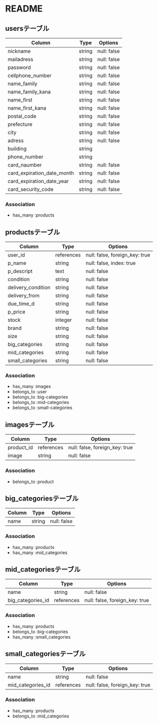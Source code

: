 # README

## usersテーブル
|Column|Type|Options|
|------|----|-------|
|nickname|string|null: false|
|mailadress|string|null: false|
|password|string|null: false|
|cellphone_number|string|null: false|
|name_family|string|null: false|
|name_family_kana|string|null: false|
|name_first|string|null: false|
|name_first_kana|string|null: false|
|postal_code|string|null: false|
|prefecture|string|null: false|
|city|string|null: false|
|adress|string|null: false|
|building|string||
|phone_number|string||
|card_naumber|string|null: false|
|card_expiration_date_month|string|null: false|
|card_expiration_date_year|string|null: false|
|card_security_code|string|null: false|

### Association
- has_many :products


## productsテーブル
|Column|Type|Options|
|------|----|-------|
|user_id|references|null: false, foreign_key: true|
|p_name|string|null: false, index: true|
|p_descript|text|null: false|
|condition|string|null: false|
|delivery_condition|string|null: false|
|delivery_from|string|null: false|
|due_time_d|string|null: false|
|p_price|string|null: false|
|stock|integer|null: false|
|brand|string|null: false|
|size|string|null: false|
|big_categories|string|null: false|
|mid_categories|string|null: false|
|small_categories|string|null: false|

### Association
- has_many :images
- belongs_to :user
- belongs_to :big-categories
- belongs_to :mid-categories
- belongs_to :small-categories

## imagesテーブル
|Column|Type|Options|
|------|----|-------|
|product_id|references|null: false, foreign_key: true|
|image|string|null: false|

### Association
- belongs_to :product


## big_categoriesテーブル
|Column|Type|Options|
|------|----|-------|
|name|string|null: false|

### Association
- has_many :products
- has_many :mid_categories


## mid_categoriesテーブル
|Column|Type|Options|
|------|----|-------|
|name|string|null: false|
|big_categories_id|references|null: false, foreign_key: true|

### Association
- has_many :products
- belongs_to :big-categories
- has_many :small_categories


## small_categoriesテーブル
|Column|Type|Options|
|------|----|-------|
|name|string|null: false|
|mid_categories_id|references|null: false, foreign_key: true|

### Association
- has_many :products
- belongs_to :mid_categories
